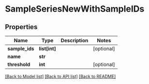 # SampleSeriesNewWithSampleIDs

## Properties
Name | Type | Description | Notes
------------ | ------------- | ------------- | -------------
**sample_ids** | **list[int]** |  | [optional] 
**name** | **str** |  | 
**threshold** | **int** |  | [optional] 

[[Back to Model list]](../README.md#documentation-for-models) [[Back to API list]](../README.md#documentation-for-api-endpoints) [[Back to README]](../README.md)


